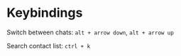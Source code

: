 # Keybindings

Switch between chats: `alt + arrow down`, `alt + arrow up`

Search contact list: `ctrl + k`

